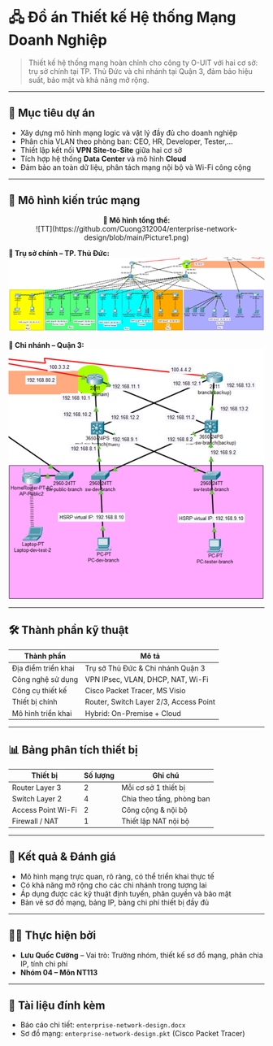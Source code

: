 # 🖧 Đồ án Thiết kế Hệ thống Mạng Doanh Nghiệp

> Thiết kế hệ thống mạng hoàn chỉnh cho công ty O-UIT với hai cơ sở: trụ sở chính tại TP. Thủ Đức và chi nhánh tại Quận 3, đảm bảo hiệu suất, bảo mật và khả năng mở rộng.

---

## 📌 Mục tiêu dự án

- Xây dựng mô hình mạng logic và vật lý đầy đủ cho doanh nghiệp
- Phân chia VLAN theo phòng ban: CEO, HR, Developer, Tester,...
- Thiết lập kết nối **VPN Site-to-Site** giữa hai cơ sở
- Tích hợp hệ thống **Data Center** và mô hình **Cloud**
- Đảm bảo an toàn dữ liệu, phân tách mạng nội bộ và Wi-Fi công cộng

---

## 🧱 Mô hình kiến trúc mạng

<p align="center">
  <strong>📌 Mô hình tổng thể:</strong><br>
  ![TT](https://github.com/Cuong312004/enterprise-network-design/blob/main/Picture1.png)

  <strong>🏢 Trụ sở chính – TP. Thủ Đức:</strong><br>
  ![TSC](https://github.com/Cuong312004/enterprise-network-design/blob/main/Picture2.png)

  <strong>🏬 Chi nhánh – Quận 3:</strong><br>
  ![CN](https://github.com/Cuong312004/enterprise-network-design/blob/main/Picture3.png)
</p>

---

## 🛠 Thành phần kỹ thuật

| Thành phần        | Mô tả |
|-------------------|------|
| Địa điểm triển khai | Trụ sở Thủ Đức & Chi nhánh Quận 3 |
| Công nghệ sử dụng | VPN IPsec, VLAN, DHCP, NAT, Wi-Fi |
| Công cụ thiết kế  | Cisco Packet Tracer, MS Visio |
| Thiết bị chính    | Router, Switch Layer 2/3, Access Point |
| Mô hình triển khai| Hybrid: On-Premise + Cloud |

---

## 📊 Bảng phân tích thiết bị

| Thiết bị           | Số lượng | Ghi chú |
|--------------------|----------|---------|
| Router Layer 3     | 2        | Mỗi cơ sở 1 thiết bị |
| Switch Layer 2     | 4        | Chia theo tầng, phòng ban |
| Access Point Wi-Fi | 2        | Công cộng & nội bộ |
| Firewall / NAT     | 1        | Thiết lập NAT nội bộ |

---

## 📁 Kết quả & Đánh giá

- Mô hình mạng trực quan, rõ ràng, có thể triển khai thực tế
- Có khả năng mở rộng cho các chi nhánh trong tương lai
- Áp dụng được các kỹ thuật định tuyến, phân quyền và bảo mật
- Bản vẽ sơ đồ mạng, bảng IP, bảng chi phí thiết bị đầy đủ

---

## 👨‍💻 Thực hiện bởi

- **Lưu Quốc Cường** – Vai trò: Trưởng nhóm, thiết kế sơ đồ mạng, phân chia IP, tính chi phí
- **Nhóm 04 – Môn NT113**

---

## 📝 Tài liệu đính kèm

- Báo cáo chi tiết: `enterprise-network-design.docx`
- Sơ đồ mạng: `enterprise-network-design.pkt` (Cisco Packet Tracer)

